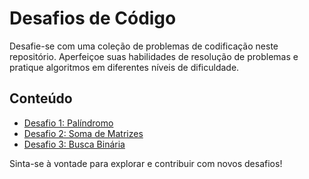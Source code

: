 # Desafios de Código

Desafie-se com uma coleção de problemas de codificação neste repositório. Aperfeiçoe suas habilidades de resolução de problemas e pratique algoritmos em diferentes níveis de dificuldade.

## Conteúdo

- [Desafio 1: Palíndromo](palindrome/)
- [Desafio 2: Soma de Matrizes](matrix-sum/)
- [Desafio 3: Busca Binária](binary-search/)

Sinta-se à vontade para explorar e contribuir com novos desafios!

